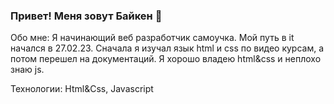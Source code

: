 ### Привет! Меня зовут Байкен 👋

Обо мне:
Я начинающий веб разработчик самоучка. Мой путь в it начался в 27.02.23. Сначала я изучал язык html и css по видео курсам, а потом перешел на документаций. Я хорошо владею html&css и неплохо знаю js.

Технологии:
Html&Css, Javascript

<!--
**BaikenShyntas/BaikenShyntas** is a ✨ _special_ ✨ repository because its `README.md` (this file) appears on your GitHub profile.

Here are some ideas to get you started:

- 🔭 I’m currently working on ...
- 🌱 I’m currently learning ...
- 👯 I’m looking to collaborate on ...
- 🤔 I’m looking for help with ...
- 💬 Ask me about ...
- 📫 How to reach me: ...
- 😄 Pronouns: ...
- ⚡ Fun fact: ...
-->
